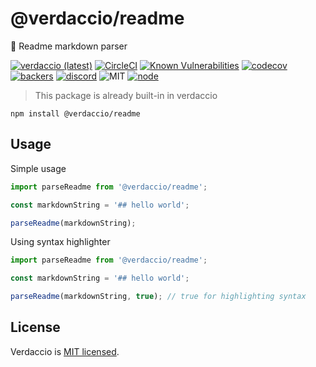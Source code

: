 # @verdaccio/readme

📃 Readme markdown parser

[![verdaccio (latest)](https://img.shields.io/npm/v/@verdaccio/readme/latest.svg)](https://www.npmjs.com/package/@verdaccio/readme)
[![CircleCI](https://circleci.com/gh/verdaccio/readme/tree/master.svg?style=svg)](https://circleci.com/gh/verdaccio/readme/tree/master)
[![Known Vulnerabilities](https://snyk.io/test/github/verdaccio/readme/badge.svg?targetFile=package.json)](https://snyk.io/test/github/verdaccio/readme?targetFile=package.json)
[![codecov](https://codecov.io/gh/verdaccio/readme/branch/master/graph/badge.svg)](https://codecov.io/gh/verdaccio/readme)
[![backers](https://opencollective.com/verdaccio/tiers/backer/badge.svg?label=Backer&color=brightgreen)](https://opencollective.com/verdaccio)
[![discord](https://img.shields.io/discord/388674437219745793.svg)](http://chat.verdaccio.org/)
![MIT](https://img.shields.io/github/license/mashape/apistatus.svg)
[![node](https://img.shields.io/node/v/@verdaccio/readme/latest.svg)](https://www.npmjs.com/package/@verdaccio/readme)

> This package is already built-in in verdaccio

```
npm install @verdaccio/readme
```

## Usage

Simple usage

```js
import parseReadme from '@verdaccio/readme';

const markdownString = '## hello world';

parseReadme(markdownString);
```

Using syntax highlighter

```js
import parseReadme from '@verdaccio/readme';

const markdownString = '## hello world';

parseReadme(markdownString, true); // true for highlighting syntax
```

## License

Verdaccio is [MIT licensed](https://github.com/verdaccio/readme/blob/master/LICENSE).
